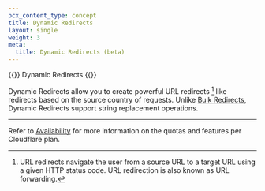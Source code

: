 ```yaml
---
pcx_content_type: concept
title: Dynamic Redirects
layout: single
weight: 3
meta:
  title: Dynamic Redirects (beta)
---
```


{{<beta>}} Dynamic Redirects {{</beta>}}

Dynamic Redirects allow you to create powerful URL redirects [^1] like redirects based on the source country of requests. Unlike [Bulk Redirects](/rules/url-forwarding/bulk-redirects/), Dynamic Redirects support string replacement operations.

[^1]: URL redirects navigate the user from a source URL to a target URL using a given HTTP status code. URL redirection is also known as URL forwarding.

---

Refer to [Availability](/rules/url-forwarding/#availability) for more information on the quotas and features per Cloudflare plan.
